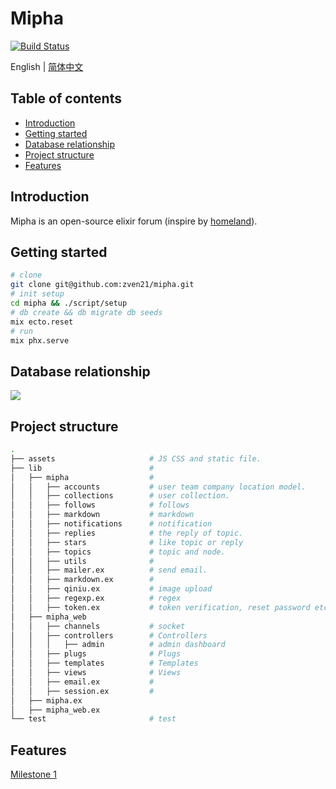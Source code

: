 # Mipha

[![Build Status](https://travis-ci.org/zven21/mipha.svg?branch=master)](https://travis-ci.org/zven21/mipha)

English | [简体中文](./README.ZH.md)

## Table of contents

* [Introduction](#introduction)
* [Getting started](#getting-started)
* [Database relationship](#database-relationship)
* [Project structure](#project-structure)
* [Features](#features)

## Introduction

Mipha is an open-source elixir forum (inspire by [homeland](https://ruby-china.org)).

## Getting started

```bash
# clone
git clone git@github.com:zven21/mipha.git
# init setup
cd mipha && ./script/setup
# db create && db migrate db seeds
mix ecto.reset
# run
mix phx.serve
```

## Database relationship

![ ](https://l.ruby-china.com/photo/2018/b96739ac-94d4-433e-9693-de528466c6d3.jpeg!large)

## Project structure

```bash
.
├── assets                     # JS CSS and static file.
├── lib                        #
│   ├── mipha                  #
│   │   ├── accounts           # user team company location model.
│   │   ├── collections        # user collection.
│   │   ├── follows            # follows
│   │   ├── markdown           # markdown
│   │   ├── notifications      # notification
│   │   ├── replies            # the reply of topic.
│   │   ├── stars              # like topic or reply
│   │   ├── topics             # topic and node.
│   │   ├── utils              #
│   │   ├── mailer.ex          # send email.
│   │   ├── markdown.ex        #
│   │   ├── qiniu.ex           # image upload
│   │   ├── regexp.ex          # regex
│   │   ├── token.ex           # token verification, reset password etc.
│   ├── mipha_web
│   │   ├── channels           # socket
│   │   ├── controllers        # Controllers
│   │   │   ├── admin          # admin dashboard
│   │   ├── plugs              # Plugs
│   │   ├── templates          # Templates
│   │   ├── views              # Views
│   │   ├── email.ex           #
│   │   ├── session.ex         #
│   ├── mipha.ex
│   ├── mipha_web.ex
└── test                       # test
```

## Features

[Milestone 1](https://github.com/zven21/mipha/milestone/1)
